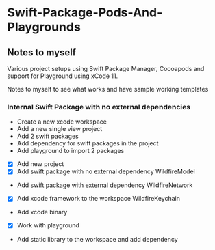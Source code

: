 # Swift-Package-Pods-And-Playgrounds

## Notes to myself

Various project setups using Swift Package Manager, Cocoapods and support for Playground using xCode 11.

Notes to myself to see what works and have sample working templates

### Internal Swift Package with no external dependencies

* Create a new xcode workspace
* Add a new single view project
* Add 2 swift packages
* Add dependency for swift packages in the project
* Add playground to import 2 packages

- [x] Add new project
- [x] Add swift package with no external dependency WildfireModel
- Add swift package with external dependency WildfireNetwork
- [x] Add xcode framework to the workspace WildfireKeychain
- Add xcode binary
- [x] Work with playground
- Add static library to the workspace and add dependency



